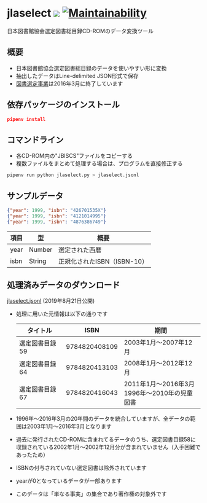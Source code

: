 jlaselect [![](https://img.shields.io/badge/python-3.7+-blue.svg)](https://docs.python.org/3.7/) [![Maintainability](https://api.codeclimate.com/v1/badges/65ec5ac5f1152c705347/maintainability)](https://codeclimate.com/github/CALIL/jlaselect/maintainability)
=============================================================
日本図書館協会選定図書総目録CD-ROMのデータ変換ツール

概要
-----
- 日本図書館協会選定図書総目録のデータを使いやすい形に変換
- 抽出したデータはLine-delimited JSON形式で保存
- [図書選定事業](http://www.jla.or.jp/activities/sentei/tabid/207/Default.aspx)は2016年3月に終了しています

依存パッケージのインストール
----
```json
pipenv install
```

コマンドライン
----

- 各CD-ROM内の"JBISCS"ファイルをコピーする
- 複数ファイルをまとめて処理する場合は、プログラムを直接修正する

```bash
pipenv run python jlaselect.py > jlaselect.jsonl
```

サンプルデータ
----
```json
{"year": 1999, "isbn": "426701535X"}
{"year": 1999, "isbn": "4121014995"}
{"year": 1999, "isbn": "4876386749"}
```

| 項目 | 型 | 概要 |
| ---- | ---- | ---- | 
| year | Number | 選定された西暦 |
| isbn | String | 正規化されたISBN（ISBN-10） |


処理済みデータのダウンロード
----

[jlaselect.jsonl](https://github.com/CALIL/jlaselect/raw/master/jlaselect.jsonl) (2019年8月21日公開)

- 処理に用いた元情報は以下の通りです

  | タイトル       | ISBN          | 期間                                          |
  |----------------|---------------|-----------------------------------------------|
  | 選定図書目録59 | 9784820408109 | 2003年1月～2007年12月                         |
  | 選定図書目録64 | 9784820413103 | 2008年1月～2012年12月                         |
  | 選定図書目録67 | 9784820416043 | 2011年1月～2016年3月<br>1996年～2010年の児童図書 |

- 1996年～2016年3月の20年間のデータを統合していますが、全データの範囲は2003年1月～2016年3月となります
- 過去に発行されたCD-ROMに含まれてるデータのうち、選定図書目録58に収録されている2002年1月～2002年12月分が含まれていません（入手困難であったため）
- ISBNの付与されていない選定図書は除外されています
- yearが0となっているデータが一部あります
- このデータは「単なる事実」の集合であり著作権の対象外です
